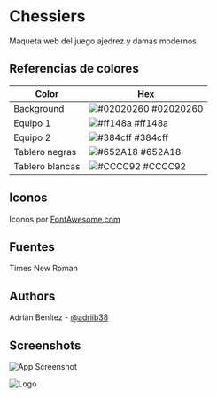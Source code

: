 
# Chessiers

Maqueta web del juego ajedrez y damas modernos.
## Referencias de colores

| Color             | Hex                                                                |
| ----------------- | ------------------------------------------------------------------ |
| Background | ![#02020260](https://via.placeholder.com/10/02020260?text=+) #02020260 |
| Equipo 1 | ![#ff148a](https://via.placeholder.com/10/ff148a?text=+) #ff148a |
| Equipo 2 | ![#384cff](https://via.placeholder.com/10/384cff?text=+) #384cff |
| Tablero negras | ![#652A18](https://via.placeholder.com/10/652A18?text=+) #652A18 |
| Tablero blancas | ![#CCCC92](https://via.placeholder.com/10/CCCC92?text=+) #CCCC92 |

## Iconos

Iconos por [FontAwesome.com](https://fontawesome.com)

## Fuentes

Times New Roman
## Authors

Adrián Benítez - [@adriib38](https://github.com/adriib38)
## Screenshots

![App Screenshot](https://snipboard.io/t3iKd0.jpg)




![Logo](https://snipboard.io/nDE5FS.jpg)

